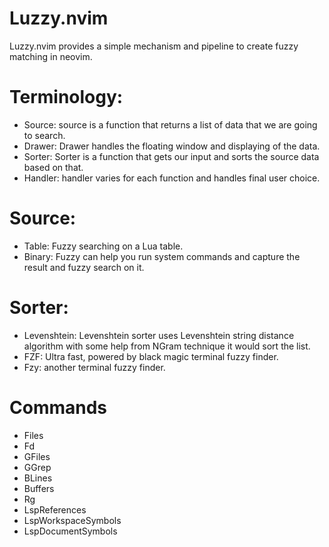 # Luzzy.nvim
Luzzy.nvim provides a simple mechanism and pipeline to create fuzzy matching in neovim.

# Terminology:
- Source: source is a function that returns a list of data that we are going to search.
- Drawer: Drawer handles the floating window and displaying of the data.
- Sorter: Sorter is a function that gets our input and sorts the source data based on that.
- Handler: handler varies for each function and handles final user choice.

# Source:
- Table: Fuzzy searching on a Lua table.
- Binary: Fuzzy can help you run system commands and capture the result and fuzzy search on it.

# Sorter:
- Levenshtein: Levenshtein sorter uses Levenshtein string distance algorithm with some help from NGram technique it would sort the list.
- FZF: Ultra fast, powered by black magic terminal fuzzy finder.
- Fzy: another terminal fuzzy finder.

# Commands
- Files
- Fd
- GFiles
- GGrep
- BLines
- Buffers
- Rg
- LspReferences
- LspWorkspaceSymbols
- LspDocumentSymbols
